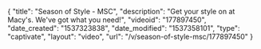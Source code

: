 {
    "title": "Season of Style - MSC",
    "description": "Get your style on at Macy's.  We've got what you need!",
    "videoid": "177897450",
    "date_created": "1537323838",
    "date_modified": "1537358101",
    "type": "captivate",
    "layout": "video",
    "url": "\/v\/season-of-style-msc\/177897450"
}